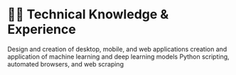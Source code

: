 # 👨‍💻 Technical Knowledge & Experience
Design and creation of desktop, mobile, and web applications
creation and application of machine learning and deep learning models
Python scripting, automated browsers, and web scraping
